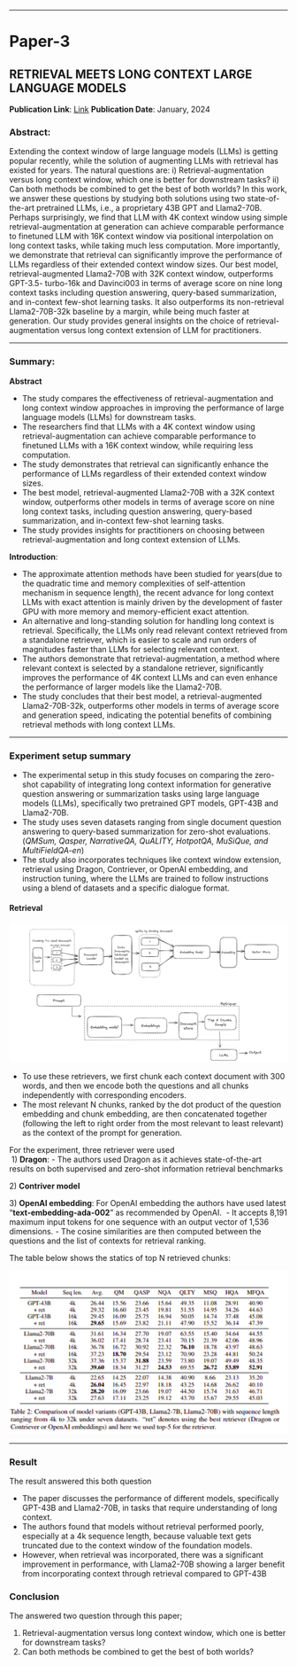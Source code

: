 
---
# Paper-3
## RETRIEVAL MEETS LONG CONTEXT LARGE LANGUAGE MODELS
**Publication Link**: [Link](https://arxiv.org/pdf/2310.03025.pdf) 
**Publication Date**: January, 2024

### Abstract:
Extending the context window of large language models (LLMs) is getting popular recently, while the solution of augmenting LLMs with retrieval has existed for years. The natural questions are: i) Retrieval-augmentation versus long context window, which one is better for downstream tasks? ii) Can both methods be combined to get the best of both worlds? In this work, we answer these questions by studying both solutions using two state-of-the-art pretrained LLMs, i.e., a proprietary 43B GPT and Llama2-70B. Perhaps surprisingly, we find that LLM with 4K context window using simple retrieval-augmentation at generation can achieve comparable performance to finetuned LLM with 16K context window via positional interpolation on long context tasks, while taking much less computation. More importantly, we demonstrate that retrieval can significantly improve the performance of LLMs regardless of their extended context window sizes. Our best model, retrieval-augmented Llama2-70B with 32K context window, outperforms GPT-3.5- turbo-16k and Davinci003 in terms of average score on nine long context tasks including question answering, query-based summarization, and in-context few-shot learning tasks. It also outperforms its non-retrieval Llama2-70B-32k baseline by a margin, while being much faster at generation. Our study provides general insights on the choice of retrieval-augmentation versus long context extension of LLM for practitioners.

---

### Summary:
**Abstract**

- The study compares the effectiveness of retrieval-augmentation and long context window approaches in improving the performance of large language models (LLMs) for downstream tasks.
- The researchers find that LLMs with a 4K context window using retrieval-augmentation can achieve comparable performance to finetuned LLMs with a 16K context window, while requiring less computation.
- The study demonstrates that retrieval can significantly enhance the performance of LLMs regardless of their extended context window sizes.
- The best model, retrieval-augmented Llama2-70B with a 32K context window, outperforms other models in terms of average score on nine long context tasks, including question answering, query-based summarization, and in-context few-shot learning tasks.
- The study provides insights for practitioners on choosing between retrieval-augmentation and long context extension of LLMs.

**Introduction**:

- The approximate attention methods have been studied for years(due to the quadratic time and memory complexities of self-attention mechanism in sequence length), the recent advance for long context LLMs with exact attention is mainly driven by the development of faster GPU with more memory and memory-efficient exact attention.
- An alternative and long-standing solution for handling long context is retrieval. Specifically, the LLMs only read relevant context retrieved from a standalone retriever, which is easier to scale and run orders of magnitudes faster than LLMs for selecting relevant context.
- The authors demonstrate that retrieval-augmentation, a method where relevant context is selected by a standalone retriever, significantly improves the performance of 4K context LLMs and can even enhance the performance of larger models like the Llama2-70B.
- The study concludes that their best model, a retrieval-augmented Llama2-70B-32k, outperforms other models in terms of average score and generation speed, indicating the potential benefits of combining retrieval methods with long context LLMs.

---

### Experiment setup summary

- The experimental setup in this study focuses on comparing the zero-shot capability of integrating long context information for generative question answering or summarization tasks using large language models (LLMs), specifically two pretrained GPT models, GPT-43B and Llama2-70B.
- The study uses seven datasets ranging from single document question answering to query-based summarization for zero-shot evaluations.(*QMSum, Qasper, NarrativeQA, QuALITY, HotpotQA, MuSiQue, and MultiFieldQA-en*)
- The study also incorporates techniques like context window extension, retrieval using Dragon, Contriever, or OpenAI embedding, and instruction tuning, where the LLMs are trained to follow instructions using a blend of datasets and a specific dialogue format.

#### Retrieval

![retriever-workflow](Images/retrivere-working.png)
- To use these retrievers, we first chunk each context document with 300 words, and then we encode both the questions and all chunks independently with corresponding encoders.
- The most relevant N chunks, ranked by the dot product of the question embedding and chunk embedding, are then concatenated together (following the left to right order from the most relevant to least relevant) as the context of the prompt for generation.

For the experiment, three retriever were used  
 1) **Dragon**:
	- The authors used Dragon as it achieves state-of-the-art results on both supervised and zero-shot information retrieval benchmarks

2) **Contriver model**

3) **OpenAI embedding**: For OpenAI embedding the authors have used latest “**text-embedding-ada-002**” as recommended by OpenAI. 
	- It accepts 8,191 maximum input tokens for one sequence with an output vector of 1,536 dimensions.
	- The cosine similarities are then computed between the questions and the list of contexts for retrieval ranking.

The table below shows the statics of top N retrieved chunks:

![table](Images/retriever.png)

---

### Result
The result answered this both question

- The paper discusses the performance of different models, specifically GPT-43B and Llama2-70B, in tasks that require understanding of long context.
- The authors found that models without retrieval performed poorly, especially at a 4k sequence length, because valuable text gets truncated due to the context window of the foundation models.
- However, when retrieval was incorporated, there was a significant improvement in performance, with Llama2-70B showing a larger benefit from incorporating context through retrieval compared to GPT-43B

### Conclusion

The answered two question through this paper;  
1. Retrieval-augmentation versus long context window, which one is better for downstream tasks?
2. Can both methods be combined to get the best of both worlds?
